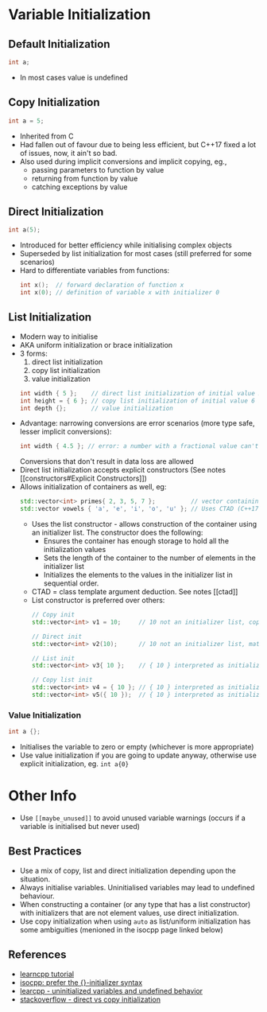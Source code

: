 # Variable Initialization
## Default Initialization
```cpp
int a;
```
* In most cases value is undefined

## Copy Initialization
```cpp
int a = 5;
```
* Inherited from C
* Had fallen out of favour due to being less efficient, but C++17 fixed a lot of issues, now, it ain't so bad.
* Also used during implicit conversions and implicit copying, eg.,
    * passing parameters to function by value
    * returning from function by value
    * catching exceptions by value

## Direct Initialization
```cpp
int a(5);
```
* Introduced for better efficiency while initialising complex objects
* Superseded by list initialization for most cases (still preferred for some scenarios)
* Hard to differentiate variables from functions:
  ```cpp
  int x();  // forward declaration of function x
  int x(0); // definition of variable x with initializer 0
  ```
## List Initialization
* Modern way to initialise
* AKA uniform initialization or brace initialization
* 3 forms:
    1. direct list initialization
    1. copy list initialization
    1. value initialization
  ```cpp
  int width { 5 };    // direct list initialization of initial value 5 into variable width
  int height = { 6 }; // copy list initialization of initial value 6 into variable height
  int depth {};       // value initialization 
  ```
* Advantage: narrowing conversions are error scenarios (more type safe, lesser implicit conversions):
  ```cpp
  int width { 4.5 }; // error: a number with a fractional value can't fit into an int
  ```
  Conversions that don't result in data loss are allowed
* Direct list initialization accepts explicit constructors (See notes [[constructors#Explicit Constructors]])
* Allows initialization of containers as well, eg:
  ```cpp
  std::vector<int> primes{ 2, 3, 5, 7 };          // vector containing 4 int elements with values 2, 3, 5, and 7
  std::vector vowels { 'a', 'e', 'i', 'o', 'u' }; // Uses CTAD (C++17) to deduce element type char (preferred).
  ```
    * Uses the list constructor - allows construction of the container using an initializer list. The constructor does the following:
        * Ensures the container has enough storage to hold all the initialization values
        * Sets the length of the container to the number of elements in the initializer list
        * Initializes the elements to the values in the initializer list in sequential order.
    * CTAD = class template argument deduction. See notes [[ctad]]
    * List constructor is preferred over others:
      ```cpp
      // Copy init
      std::vector<int> v1 = 10;     // 10 not an initializer list, copy init won't match explicit constructor: compilation error

      // Direct init
      std::vector<int> v2(10);      // 10 not an initializer list, matches explicit single-argument constructor

      // List init
      std::vector<int> v3{ 10 };    // { 10 } interpreted as initializer list, matches list constructor

      // Copy list init
      std::vector<int> v4 = { 10 }; // { 10 } interpreted as initializer list, matches list constructor
      std::vector<int> v5({ 10 });  // { 10 } interpreted as initializer list, matches list constructor
      ```


### Value Initialization
```cpp
int a {};
```
* Initialises the variable to zero or empty (whichever is more appropriate)
* Use value initialization if you are going to update anyway, otherwise use explicit initialization, eg. `int a{0}`

# Other Info
* Use `[[maybe_unused]]` to avoid unused variable warnings (occurs if a variable is initialised but never used)

## Best Practices
* Use a mix of copy, list and direct initialization depending upon the situation.
* Always initialise variables. Uninitialised variables may lead to undefined behaviour.
* When constructing a container (or any type that has a list constructor) with initializers that are not element values, use direct initialization.
* Use copy initialization when using `auto` as list/uniform initialization has some ambiguities (menioned in the isocpp page linked below)

## References
* [learncpp tutorial](https://www.learncpp.com/cpp-tutorial/variable-assignment-and-initialization/)
* [isocpp: prefer the {}-initializer syntax](https://isocpp.github.io/CppCoreGuidelines/CppCoreGuidelines#Res-list)
* [learcpp - uninitialized variables and undefined behavior](https://www.learncpp.com/cpp-tutorial/uninitialized-variables-and-undefined-behavior/)
* [stackoverflow - direct vs copy initialization](https://stackoverflow.com/questions/1051379/is-there-a-difference-between-copy-initialization-and-direct-initialization)

